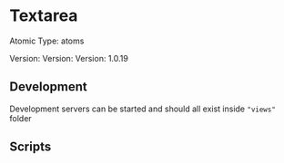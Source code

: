 # Textarea

Atomic Type: atoms

Version: Version: Version: 1.0.19





## Development

Development servers can be started and should all exist inside `"views"` folder

## Scripts
